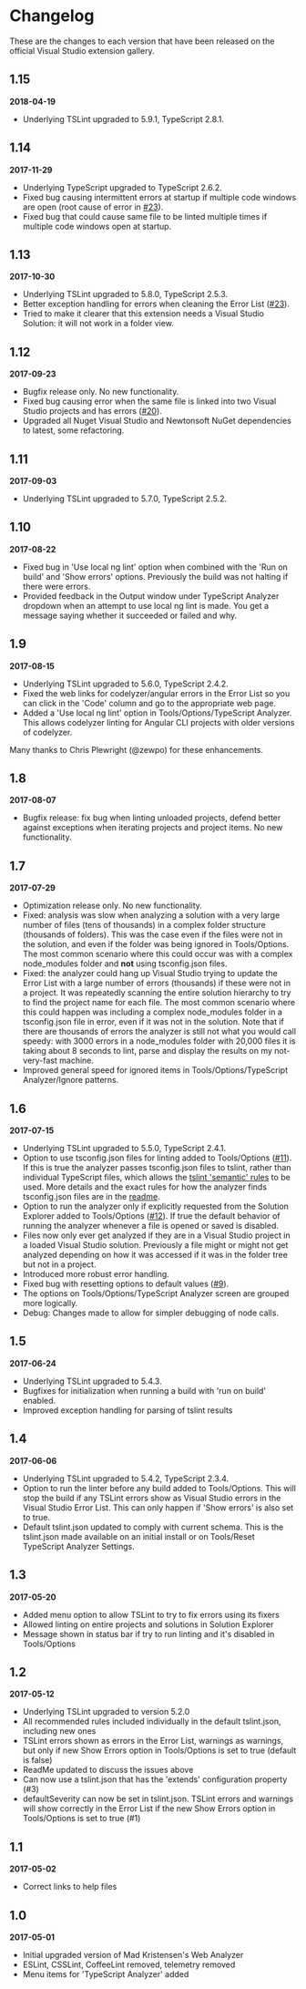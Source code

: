 # Changelog

These are the changes to each version that have been released
on the official Visual Studio extension gallery.

## 1.15

**2018-04-19**

- Underlying TSLint upgraded to 5.9.1, TypeScript 2.8.1.

## 1.14

**2017-11-29**

- Underlying TypeScript upgraded to TypeScript 2.6.2.
- Fixed bug causing intermittent errors at startup if multiple code windows are open (root cause of error in [#23](https://github.com/rich-newman/typescript-analyzer/issues/23)).
- Fixed bug that could cause same file to be linted multiple times if multiple code windows open at startup.

## 1.13

**2017-10-30**

- Underlying TSLint upgraded to 5.8.0, TypeScript 2.5.3.
- Better exception handling for errors when cleaning the Error List ([#23](https://github.com/rich-newman/typescript-analyzer/issues/23)).
- Tried to make it clearer that this extension needs a Visual Studio Solution: it will not work in a folder view.

## 1.12

**2017-09-23**

- Bugfix release only.  No new functionality.
- Fixed bug causing error when the same file is linked into two Visual Studio projects and has errors ([#20](https://github.com/rich-newman/typescript-analyzer/issues/20)).
- Upgraded all Nuget Visual Studio and Newtonsoft NuGet dependencies to latest, some refactoring.

## 1.11

**2017-09-03**

- Underlying TSLint upgraded to 5.7.0, TypeScript 2.5.2.

## 1.10

**2017-08-22**

- Fixed bug in 'Use local ng lint' option when combined with the 'Run on build' and 'Show errors' options.  Previously the build was not halting if there were errors.
- Provided feedback in the Output window under TypeScript Analyzer dropdown when an attempt to use local ng lint is made.  You get a message saying whether it succeeded or failed and why.

## 1.9

**2017-08-15**

- Underlying TSLint upgraded to 5.6.0, TypeScript 2.4.2.
- Fixed the web links for codelyzer/angular errors in the Error List so you can click in the 'Code' column and go to the appropriate web page.
- Added a 'Use local ng lint' option in Tools/Options/TypeScript Analyzer.  This allows codelyzer linting for Angular CLI projects with older versions of codelyzer.

Many thanks to Chris Plewright (@zewpo) for these enhancements.

## 1.8

**2017-08-07**

- Bugfix release: fix bug when linting unloaded projects, defend better against exceptions when iterating projects and project items.  No new functionality.

## 1.7

**2017-07-29**

- Optimization release only.  No new functionality.
- Fixed: analysis was slow when analyzing a solution with a very large number of files (tens of thousands) in a complex folder structure (thousands of folders).  This was the case even if the files were not in the solution, and even if the folder was being ignored in Tools/Options.  The most common scenario where this could occur was with a complex node_modules folder and **not** using tsconfig.json files.
- Fixed: the analyzer could hang up Visual Studio trying to update the Error List with a large number of errors (thousands) if these were not in a project. It was repeatedly scanning the entire solution hierarchy to try to find the project name for each file.  The most common scenario where this could happen was including a complex node_modules folder in a tsconfig.json file in error, even if it was not in the solution. Note that if there are thousands of errors the analyzer is still not what you would call speedy: with 3000 errors in a node_modules folder with 20,000 files it is taking about 8 seconds to lint, parse and display the results on my not-very-fast machine.
- Improved general speed for ignored items in Tools/Options/TypeScript Analyzer/Ignore patterns.

## 1.6

**2017-07-15**

- Underlying TSLint upgraded to 5.5.0, TypeScript 2.4.1.
- Option to use tsconfig.json files for linting added to Tools/Options ([#11](https://github.com/rich-newman/typescript-analyzer/issues/11)).  If this is true the analyzer passes tsconfig.json files to tslint, rather than individual TypeScript files, which allows the [tslint 'semantic' rules](https://palantir.github.io/tslint/usage/type-checking/) to be used.  More details and the exact rules for how the analyzer finds tsconfig.json files are in the [readme](https://github.com/rich-newman/typescript-analyzer).
- Option to run the analyzer only if explicitly requested from the Solution Explorer added to Tools/Options ([#12](https://github.com/rich-newman/typescript-analyzer/issues/12)).  If true the default behavior of running the analyzer whenever a file is opened or saved is disabled.
- Files now only ever get analyzed if they are in a Visual Studio project in a loaded Visual Studio solution.  Previously a file might or might not get analyzed depending on how it was accessed if it was in the folder tree but not in a project.
- Introduced more robust error handling.
- Fixed bug with resetting options to default values ([#9](https://github.com/rich-newman/typescript-analyzer/issues/9)).
- The options on Tools/Options/TypeScript Analyzer screen are grouped more logically.
- Debug: Changes made to allow for simpler debugging of node calls.

## 1.5

**2017-06-24**

- Underlying TSLint upgraded to 5.4.3.
- Bugfixes for initialization when running a build with 'run on build' enabled.
- Improved exception handling for parsing of tslint results

## 1.4

**2017-06-06**

- Underlying TSLint upgraded to 5.4.2, TypeScript 2.3.4.
- Option to run the linter before any build added to Tools/Options.  This will stop the build if any TSLint errors show as Visual Studio errors in the Visual Studio Error List.  This can only happen if 'Show errors' is also set to true.
- Default tslint.json updated to comply with current schema.  This is the tslint.json made available on an initial install or on Tools/Reset TypeScript Analyzer Settings. 

## 1.3

**2017-05-20**

- Added menu option to allow TSLint to try to fix errors using its fixers
- Allowed linting on entire projects and solutions in Solution Explorer
- Message shown in status bar if try to run linting and it's disabled in Tools/Options


## 1.2

**2017-05-12**

- Underlying TSLint upgraded to version 5.2.0
- All recommended rules included individually in the default tslint.json, including new ones
- TSLint errors shown as errors in the Error List, warnings as warnings, but only if new Show Errors option in Tools/Options is set to true (default is false)
- ReadMe updated to discuss the issues above
- Can now use a tslint.json that has the 'extends' configuration property (#3)
- defaultSeverity can now be set in tslint.json.  TSLint errors and warnings will show correctly in the Error List if the new Show Errors option in Tools/Options is set to true (#1)

## 1.1

**2017-05-02**

- Correct links to help files

## 1.0

**2017-05-01**

- Initial upgraded version of Mad Kristensen's Web Analyzer
- ESLint, CSSLint, CoffeeLint removed, telemetry removed
-  Menu items for 'TypeScript Analyzer' added